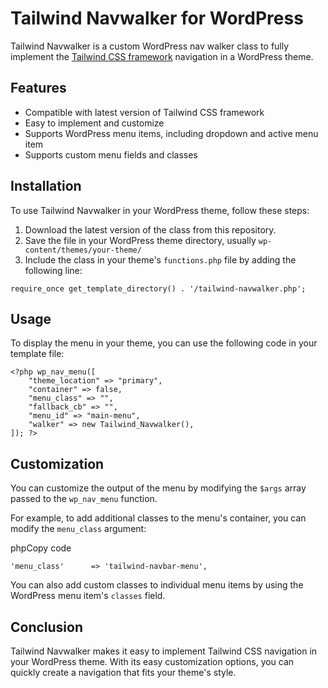 Tailwind Navwalker for WordPress
=========================================

Tailwind Navwalker is a custom WordPress nav walker class to fully implement the [Tailwind CSS framework](https://tailwindcss.com) navigation in a WordPress theme.

Features
--------

*   Compatible with latest version of Tailwind CSS framework
*   Easy to implement and customize
*   Supports WordPress menu items, including dropdown and active menu item
*   Supports custom menu fields and classes

Installation
------------

To use Tailwind Navwalker in your WordPress theme, follow these steps:

1.  Download the latest version of the class from this repository.
2.  Save the file in your WordPress theme directory, usually `wp-content/themes/your-theme/`
3.  Include the class in your theme's `functions.php` file by adding the following line:



```require_once get_template_directory() . '/tailwind-navwalker.php';```

Usage
-----

To display the menu in your theme, you can use the following code in your template file:



```
<?php wp_nav_menu([
    "theme_location" => "primary",
    "container" => false,
    "menu_class" => "",
    "fallback_cb" => "",
    "menu_id" => "main-menu",
    "walker" => new Tailwind_Navwalker(),
]); ?>
```

Customization
-------------

You can customize the output of the menu by modifying the `$args` array passed to the `wp_nav_menu` function.

For example, to add additional classes to the menu's container, you can modify the `menu_class` argument:

phpCopy code

  `'menu_class'      => 'tailwind-navbar-menu',`

You can also add custom classes to individual menu items by using the WordPress menu item's `classes` field.

Conclusion
----------

Tailwind Navwalker makes it easy to implement Tailwind CSS navigation in your WordPress theme. With its easy customization options, you can quickly create a navigation that fits your theme's style.